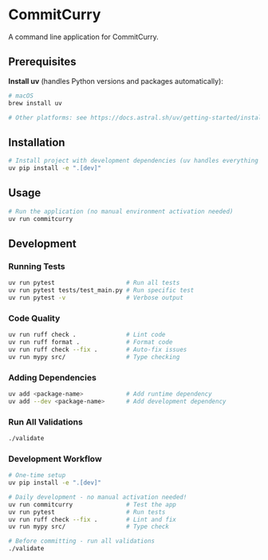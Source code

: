 # CommitCurry

A command line application for CommitCurry.

## Prerequisites

**Install uv** (handles Python versions and packages automatically):

```bash
# macOS
brew install uv

# Other platforms: see https://docs.astral.sh/uv/getting-started/installation/
```

## Installation

```bash
# Install project with development dependencies (uv handles everything automatically)
uv pip install -e ".[dev]"
```

## Usage

```bash
# Run the application (no manual environment activation needed)
uv run commitcurry
```

## Development

### Running Tests
```bash
uv run pytest                    # Run all tests
uv run pytest tests/test_main.py # Run specific test
uv run pytest -v                 # Verbose output
```

### Code Quality
```bash
uv run ruff check .              # Lint code
uv run ruff format .             # Format code
uv run ruff check --fix .        # Auto-fix issues
uv run mypy src/                 # Type checking
```

### Adding Dependencies
```bash
uv add <package-name>            # Add runtime dependency
uv add --dev <package-name>      # Add development dependency
```

### Run All Validations
```bash
./validate
```

### Development Workflow
```bash
# One-time setup
uv pip install -e ".[dev]"

# Daily development - no manual activation needed!
uv run commitcurry               # Test the app
uv run pytest                    # Run tests
uv run ruff check --fix .        # Lint and fix
uv run mypy src/                 # Type check

# Before committing - run all validations
./validate
```